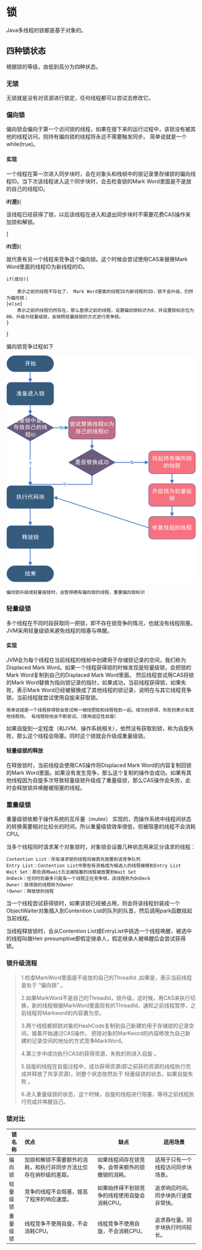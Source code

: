 # 锁
Java多线程的锁都是基于对象的。

## 四种锁状态
根据锁的等级，由低到高分为四种状态。
### 无锁
无锁就是没有对资源进行锁定，任何线程都可以尝试去修改它。
### 偏向锁
偏向锁会偏向于第一个访问锁的线程，如果在接下来的运行过程中，该锁没有被其他的线程访问，则持有偏向锁的线程将永远不需要触发同步。
简单说就是一个while(true)。
#### 实现
一个线程在第一次进入同步块时，会在对象头和栈帧中的锁记录里存储锁的偏向线程ID。当下次该线程进入这个同步块时，会去检查锁的Mark Word里面是不是放的自己的线程ID。

**if(是)**{

该线程已经获得了锁，以后该线程在进入和退出同步块时不需要花费CAS操作来加锁和解锁。

}

**if(否)**{

就代表有另一个线程来竞争这个偏向锁。这个时候会尝试使用CAS来替换Mark Word里面的线程ID为新线程的ID。

    if(成功){
    
        表示之前的线程不存在了， Mark Word里面的线程ID为新线程的ID，锁不会升级，仍然为偏向锁；
    }else{
        表示之前的线程仍然存在，那么暂停之前的线程，设置偏向锁标识为0，并设置锁标志位为00，升级为轻量级锁，会按照轻量级锁的方式进行竞争锁。
    }
}

偏向锁竞争过程如下

![](img/偏向锁.png)

    偏向锁升级成轻量级锁时，会暂停拥有偏向锁的线程，重置偏向锁标识
### 轻量级锁

多个线程在不同时段获取同一把锁，即不存在锁竞争的情况，也就没有线程阻塞。
JVM采用轻量级锁来避免线程的阻塞与唤醒。

#### 实现
JVM会为每个线程在当前线程的栈帧中创建用于存储锁记录的空间，我们称为Displaced Mark Word。如果一个线程获得锁的时候发现是轻量级锁，会把锁的Mark Word复制到自己的Displaced Mark Word里面。
然后线程尝试用CAS将锁的Mark Word替换为指向锁记录的指针。如果成功，当前线程获得锁，如果失败，表示Mark Word已经被替换成了其他线程的锁记录，说明在与其它线程竞争锁，当前线程就尝试使用自旋来获取锁。

    简单说就是一个线程获得锁会尝试用一根线把锁和线程栓到一起。成功则获得，失败则表示有其他线程抢。 有线程抢他会不断尝试。（使用适应性自旋）
如果自旋到一定程度（和JVM、操作系统相关），依然没有获取到锁，称为自旋失败，那么这个线程会阻塞。同时这个锁就会升级成重量级锁。
#### 轻量级锁的释放
在释放锁时，当前线程会使用CAS操作将Displaced Mark Word的内容复制回锁的Mark Word里面。如果没有发生竞争，那么这个复制的操作会成功。如果有其他线程因为自旋多次导致轻量级锁升级成了重量级锁，那么CAS操作会失败，此时会释放锁并唤醒被阻塞的线程。
### 重量级锁

重量级锁依赖于操作系统的互斥量（mutex） 实现的，而操作系统中线程间状态的转换需要相对比较长的时间，所以重量级锁效率很低，但被阻塞的线程不会消耗CPU。

当多个线程同时请求某个对象锁时，对象锁会设置几种状态用来区分请求的线程：

    Contention List：所有请求锁的线程将被首先放置到该竞争队列
    Entry List：Contention List中那些有资格成为候选人的线程被移到Entry List
    Wait Set：那些调用wait方法被阻塞的线程被放置到Wait Set
    OnDeck：任何时刻最多只能有一个线程正在竞争锁，该线程称为OnDeck
    Owner：获得锁的线程称为Owner
    !Owner：释放锁的线程
当一个线程尝试获得锁时，如果该锁已经被占用，则会将该线程封装成一个ObjectWaiter对象插入到Contention List的队列的队首，然后调用park函数挂起当前线程。

当线程释放锁时，会从Contention List或EntryList中挑选一个线程唤醒，被选中的线程叫做Heir presumptive即假定继承人，假定继承人被唤醒后会尝试获得锁。

### 锁升级流程
>1.检查MarkWord里面是不是放的自己的ThreadId ,如果是，表示当前线程是处于 “偏向锁” 。
>
>2.如果MarkWord不是自己的ThreadId，锁升级，这时候，用CAS来执行切换，新的线程根据MarkWord里面现有的ThreadId，通知之前线程暂停，之前线程将Markword的内容置为空。
>
>3.两个线程都把锁对象的HashCode复制到自己新建的用于存储锁的记录空间，接着开始通过CAS操作， 把锁对象的MarKword的内容修改为自己新建的记录空间的地址的方式竞争MarkWord。
>
>4.第三步中成功执行CAS的获得资源，失败的则进入自旋 。
>
>5.自旋的线程在自旋过程中，成功获得资源(即之前获的资源的线程执行完成并释放了共享资源)，则整个状态依然处于 轻量级锁的状态，如果自旋失败 。
>
>6.进入重量级锁的状态，这个时候，自旋的线程进行阻塞，等待之前线程执行完成并唤醒自己。

### 锁对比
| 锁名称| 优点   | 缺点                   | 适用场景 |
|------------|:-----|----------------------|------|
|偏向锁 |加锁和解锁不需要额外的消耗，和执行非同步方法比仅存在纳秒级的差距。| 如果线程间存在锁竞争，会带来额外的锁撤销的消耗。 |适用于只有一个线程访问同步块场景。|
|轻量级锁|竞争的线程不会阻塞，提高了程序的响应速度。|如果始终得不到锁竞争的线程使用自旋会消耗CPU。|追求响应时间。同步块执行速度非常快。|
|重量级锁|线程竞争不使用自旋，不会消耗CPU。|	线程竞争不使用自旋，不会消耗CPU。|追求吞吐量。同步块执行时间较长。|
